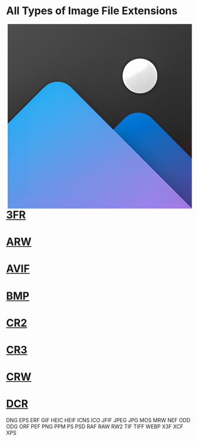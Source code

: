# All Types of Image File Extensions

<img src="https://github.com/MRCYODev/All-Image-Extentions/blob/main/Image%20Extention.png?raw=true" width="500" align="right">

# [3FR](https://github.com/MRCYODev/All-Image-Extentions/blob/main/3FR.md)
# [ARW](https://github.com/MRCYODev/All-Image-Extentions/blob/main/ARW.md)
# [AVIF](https://github.com/MRCYODev/All-Image-Extentions/blob/main/AVIF.md)
# [BMP](https://github.com/MRCYODev/All-Image-Extentions/blob/main/BMP.md)
# [CR2](https://github.com/MRCYODev/All-Image-Extentions/blob/main/CR2.md)
# [CR3](https://github.com/MRCYODev/All-Image-Extentions/blob/main/CR3.md)
# [CRW](https://github.com/MRCYODev/All-Image-Extentions/blob/main/CRW.md)
# [DCR](https://github.com/MRCYODev/All-Image-Extentions/blob/main/DCR.md)
DNG
EPS
ERF
GIF
HEIC
HEIF
ICNS
ICO
JFIF
JPEG
JPG
MOS
MRW
NEF
ODD
ODG
ORF
PEF
PNG
PPM
PS
PSD
RAF
RAW
RW2
TIF
TIFF
WEBP
X3F
XCF
XPS




